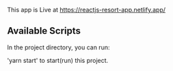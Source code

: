 This app is Live at https://reactjs-resort-app.netlify.app/
## Available Scripts

In the project directory, you can run:

'yarn start' to start(run) this project.
